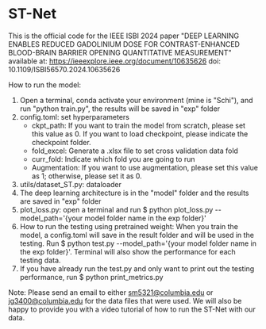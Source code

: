 # ST-Net
This is the official code for the IEEE ISBI 2024 paper "DEEP LEARNING ENABLES REDUCED GADOLINIUM DOSE FOR CONTRAST-ENHANCED BLOOD-BRAIN BARRIER OPENING QUANTITATIVE MEASUREMENT" available at: https://ieeexplore.ieee.org/document/10635626
doi: 10.1109/ISBI56570.2024.10635626

How to run the model: 
1. Open a terminal, conda activate your environment (mine is "Schi"), and run "python train.py", the results will be saved in "exp" folder
2. config.toml: set hyperparameters
	- ckpt_path: If you want to train the model from scratch, please set this value as 0. If you want to load checkpoint, please indicate the checkpoint folder.
	- fold_excel: Generate a .xlsx file to set cross validation data fold
	- curr_fold: Indicate which fold you are going to run
	- Augmentation: If you want to use augmentation, please set this value as 1; otherwise, please set it as 0.
3. utils/dataset_ST.py: dataloader
4. The deep learning architecture is in the "model" folder and the results are saved in "exp" folder
5. plot_loss.py: open a terminal and run $ python plot_loss.py --model_path='{your model folder name in the exp folder}'
6. How to run the testing using pretrained weight: When you train the model, a config.toml will save in the result folder and will be used in the testing. Run $ python test.py --model_path='{your model folder name in the exp folder}'. Terminal will also show the performance for each testing data.
7. If you have already run the test.py and only want to print out the testing performance, run $ python print_metrics.py

Note: Please send an email to either sm5321@columbia.edu or jg3400@columbia.edu for the data files that were used. We will also be happy to provide you with a video tutorial of how to run the ST-Net with our data. 
